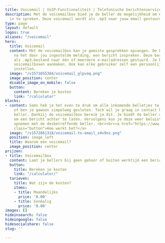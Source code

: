 ```yaml
---
title: Voicemail | VoIP-Functionaliteit | Telefonische berichtenservice
description: Met de voicemailbox bied je de beller de mogelijkheid om een bericht
  in te spreken. Deze voicemail wordt als .mp3 naar jouw email gestuurd.
type: page
layout: default
logos: true
aliases: "/voicemail"
hero:
  title: Voicemail
  content: Met de voicemailbox kan je gemiste gesprekken opvangen. De beller kan,
    na het door jou ingestelde melding, een bericht inspreken. Deze berichten worden
    als .mp3-bestand naar één of meerdere e-mailadressen gestuurd. Je kunt meerdere
    voicemailboxen aanmaken. Ook kan elke gebruiker zelf een persoonlijke voicemail(box)
    instellen.
  image: "/v1571655384/voicemail_glpvoq.png"
  image_position: center
  disable_image_on_mobile: false
  button:
    content: Bereken je kosten
    link: "/calculator"
blocks:
- content: Soms heb je het even te druk om alle inkomende belletjes te beantwoorden
    of ben je gewoon simpelweg gesloten. Toch wil je graag in contact komen met de
    beller. Dankzij de voicemailbox bereik je dit. Je biedt de beller de mogelijkheid
    om een bericht achter te laten. Vervolgens kun je deze weer beluisteren en contact
    opnemen met de desbetreffende beller. <br><br><a href="https://www.callvoip.nl/ondersteuning/fax-voicemail/voicemail-instellen-afluisteren/"
    class="button">Hoe werkt het?</a>
  image: "/v1572861318/voicemail-to-email_x4v9nz.png"
  position: image_left
  title: Waarom een voicemail?
  image_position: center
prijzen:
- title: Voicemailbox
  content: Laat je bellers bij geen gehoor of buiten werktijd een bericht inspreken
  button:
    title: Bereken je kosten
    link: "/calculator/"
  tarieven:
    title: Wat zijn de kosten?
    items:
    - title: Maandelijks
      price: '0.00'
    - title: Eenmalig
      price: '0.00'
images: []
hideinsearch: false
hideingoogle: false
hidesocialshare: false
slug: ''

---
```


